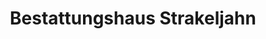 ---
title: "Bestattungshaus Strakeljahn"
url: /hiddenhausen/bestattungshaus-strakeljahn/
shop: Bestattungen
---